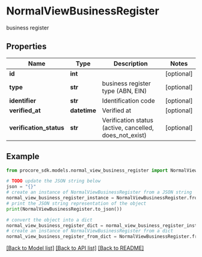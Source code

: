 # NormalViewBusinessRegister

business register

## Properties

Name | Type | Description | Notes
------------ | ------------- | ------------- | -------------
**id** | **int** |  | [optional] 
**type** | **str** | business register type (ABN, EIN) | [optional] 
**identifier** | **str** | Identification code | [optional] 
**verified_at** | **datetime** | Verified at | [optional] 
**verification_status** | **str** | Verification status (active, cancelled, does_not_exist) | [optional] 

## Example

```python
from procore_sdk.models.normal_view_business_register import NormalViewBusinessRegister

# TODO update the JSON string below
json = "{}"
# create an instance of NormalViewBusinessRegister from a JSON string
normal_view_business_register_instance = NormalViewBusinessRegister.from_json(json)
# print the JSON string representation of the object
print(NormalViewBusinessRegister.to_json())

# convert the object into a dict
normal_view_business_register_dict = normal_view_business_register_instance.to_dict()
# create an instance of NormalViewBusinessRegister from a dict
normal_view_business_register_from_dict = NormalViewBusinessRegister.from_dict(normal_view_business_register_dict)
```
[[Back to Model list]](../README.md#documentation-for-models) [[Back to API list]](../README.md#documentation-for-api-endpoints) [[Back to README]](../README.md)


